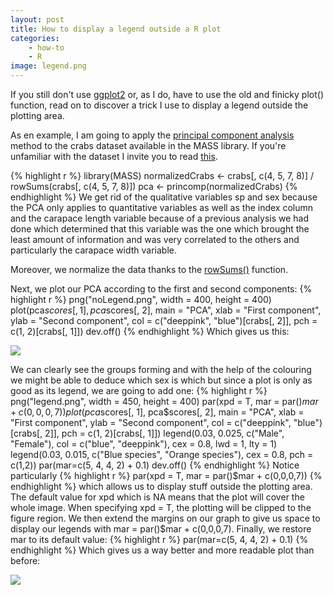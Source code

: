 ```yaml
---
layout: post
title: How to display a legend outside a R plot
categories:
    - how-to
    - R
image: legend.png
---
```


If you still don't use [ggplot2](https://github.com/hadley/ggplot2) or, as I do,
have to use the old and finicky plot() function, read on to discover a trick I
use to display a legend outside the plotting area.

As en example, I am going to apply the 
[principal component analysis](http://en.wikipedia.org/wiki/Principal_component_analysis) 
method to the crabs dataset available in the MASS library. If you're unfamiliar 
with the dataset I invite you to read 
[this](http://stat.ethz.ch/R-manual/R-patched/library/MASS/html/crabs.html).

{% highlight r %}
library(MASS)
normalizedCrabs <- crabs[, c(4, 5, 7, 8)] / rowSums(crabs[, c(4, 5, 7, 8)])
pca <- princomp(normalizedCrabs)
{% endhighlight %}
We get rid of the qualitative variables sp and sex because the PCA only applies
to quantitative variables as well as the index column and the carapace length
variable because of a previous analysis we had done which determined that this
variable was the one which brought the least amount of information and was
very correlated to the others and particularly the carapace width variable.

Moreover, we normalize the data thanks to the 
[rowSums()](http://stat.ethz.ch/R-manual/R-devel/library/base/html/colSums.html)
function.

Next, we plot our PCA according to the first and second components:
{% highlight r %}
png("noLegend.png", width = 400, height = 400)
plot(pca$scores[, 1], 
     pca$scores[, 2], 
     main = "PCA",
     xlab = "First component",
     ylab = "Second component",
     col = c("deeppink", "blue")[crabs[, 2]],
     pch = c(1, 2)[crabs[, 1]])
dev.off()
{% endhighlight %}
Which gives us this:

![](/images/noLegend.png)

We can clearly see the groups forming and with the help of the colouring we
might be able to deduce which sex is which but since a plot is only as good
as its legend, we are going to add one:
{% highlight r %}
png("legend.png", width = 450, height = 400)
par(xpd = T, mar = par()$mar + c(0,0,0,7))
plot(pca$scores[, 1], 
     pca$scores[, 2], 
     main = "PCA",
     xlab = "First component",
     ylab = "Second component",
     col = c("deeppink", "blue")[crabs[, 2]],
     pch = c(1, 2)[crabs[, 1]])
legend(0.03, 0.025, 
       c("Male", "Female"),
       col = c("blue", "deeppink"),
       cex = 0.8,
       lwd = 1, lty = 1)
legend(0.03, 0.015,
       c("Blue species", "Orange species"),
       cex = 0.8,
       pch = c(1,2))
par(mar=c(5, 4, 4, 2) + 0.1)
dev.off()
{% endhighlight %}
Notice particularly 
{% highlight r %}
par(xpd = T, mar = par()$mar + c(0,0,0,7))
{% endhighlight %}
which allows us to display stuff outside the plotting area.
The default value for xpd which is NA means that the plot will cover the whole
image. When specifying xpd = T, the plotting will be 
clipped to the figure region.
We then extend the margins on our graph to give us space to display our legends
with mar = par()$mar + c(0,0,0,7).
Finally, we restore mar to its default value:
{% highlight r %}
par(mar=c(5, 4, 4, 2) + 0.1)
{% endhighlight %}
Which gives us a way better and more readable plot than before:

![](/images/legend.png)

